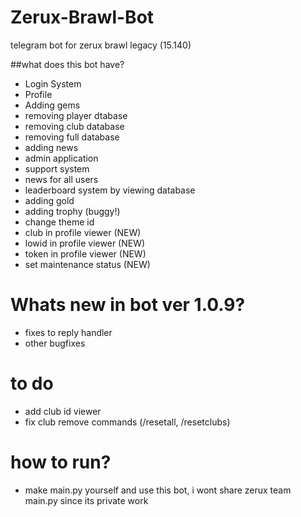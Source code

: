 # Zerux-Brawl-Bot
telegram bot for zerux brawl legacy (15.140)

##what does this bot have?

- Login System
- Profile
- Adding gems
- removing player dtabase
- removing club database
- removing full database
- adding news
- admin application
- support system
- news for all users
- leaderboard system by viewing database
- adding gold
- adding trophy (buggy!)
- change theme id
- club in profile viewer (NEW)
- lowid in profile viewer (NEW)
- token in profile viewer (NEW)
- set maintenance status (NEW)

# Whats new in bot ver 1.0.9?

  - fixes to reply handler
  - other bugfixes
 
# to do

  - add club id viewer
  - fix club remove commands (/resetall, /resetclubs)

# how to run?

- make main.py yourself and use this bot, i wont share zerux team main.py since its private work
